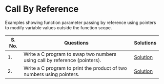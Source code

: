 # Call By Reference

Examples showing function parameter passing by reference using pointers to modify variable values outside the function scope.

| S. No. | Questions | Solutions |
|---|---|---|
| 1. | Write a C program to swap two numbers using call by reference (pointers). | [Solution]() |
| 2. | Write a C program to print the product of two numbers using pointers. | [Solution]() |
